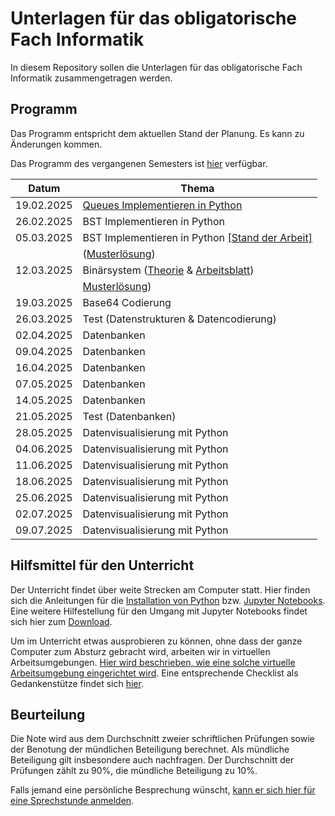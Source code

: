 # Unterlagen für das obligatorische Fach Informatik

In diesem Repository sollen die Unterlagen für das obligatorische Fach Informatik zusammengetragen werden.

## Programm

Das Programm entspricht dem aktuellen Stand der Planung. Es kann zu
Änderungen kommen.

Das Programm des vergangenen Semesters ist [hier](archive/inhalt.md) verfügbar.

| Datum | Thema |
| ----- | ----- |
| 19.02.2025 | [Queues Implementieren in Python](250219/queue.md) |
| 26.02.2025 | BST Implementieren in Python |
| 05.03.2025 | BST Implementieren in Python <a target="_blank" href="https://colab.research.google.com/github/I-eW-24-28/Script/blob/main/docs/250226/bst.ipynb">[Stand der Arbeit]</a> |
|            | (<a target="_blank" href="https://colab.research.google.com/github/I-eW-24-28/Script/blob/main/docs/250226/bst_muloe.ipynb">Musterlösung</a>) |
| 12.03.2025 | Binärsystem ([Theorie](250312/binaersystem.md) & <a href="https://colab.research.google.com/github/I-eW-24-28/Script/blob/main/docs/250312/umrechnungen.ipynb" target="_blank">Arbeitsblatt</a>) |
|            | <a href="https://colab.research.google.com/github/I-eW-24-28/Script/blob/main/docs/250312/muloe_umrechnung_partiell.ipynb" target="_blank">Musterlösung</a>) |
| 19.03.2025 | Base64 Codierung |
| 26.03.2025 | Test (Datenstrukturen & Datencodierung) |
| 02.04.2025 | Datenbanken |
| 09.04.2025 | Datenbanken |
| 16.04.2025 | Datenbanken |
| 07.05.2025 | Datenbanken |
| 14.05.2025 | Datenbanken |
| 21.05.2025 | Test (Datenbanken) |
| 28.05.2025 | Datenvisualisierung mit Python |
| 04.06.2025 | Datenvisualisierung mit Python |
| 11.06.2025 | Datenvisualisierung mit Python |
| 18.06.2025 | Datenvisualisierung mit Python |
| 25.06.2025 | Datenvisualisierung mit Python |
| 02.07.2025 | Datenvisualisierung mit Python |
| 09.07.2025 | Datenvisualisierung mit Python |

## Hilfsmittel für den Unterricht

Der Unterricht findet über weite Strecken am Computer statt. Hier finden
sich die Anleitungen für 
die [Installation von Python](anleitungen/python.md)
bzw.
[Jupyter Notebooks](anleitungen/jupyter.md).  
Eine weitere Hilfestellung für den Umgang mit Jupyter Notebooks findet sich hier
zum [Download](https://github.com/I-eW-24-28/Script/blob/main/docs/anleitungen/jupyter_cheat_sheet.pdf).

Um im Unterricht etwas ausprobieren zu können, ohne dass der ganze
Computer zum Absturz gebracht wird, arbeiten wir in virtuellen
Arbeitsumgebungen. [Hier wird beschrieben, wie eine solche virtuelle
Arbeitsumgebung eingerichtet wird](anleitungen/anleitung_venv.md). Eine
entsprechende Checklist als Gedankenstütze findet sich [hier](anleitungen/kurzanleitung_venv.md).


## Beurteilung

Die Note wird aus dem Durchschnitt zweier schriftlichen Prüfungen
sowie der Benotung der mündlichen Beteiligung berechnet. Als mündliche
Beteiligung gilt insbesondere auch nachfragen. Der
Durchschnitt der Prüfungen zählt zu 90%, die mündliche Beteiligung zu
10%.  

Falls jemand eine persönliche Besprechung wünscht, [kann er sich hier für
eine Sprechstunde anmelden](https://calendar.app.google/Rwb7qnemeNEhK682A).
